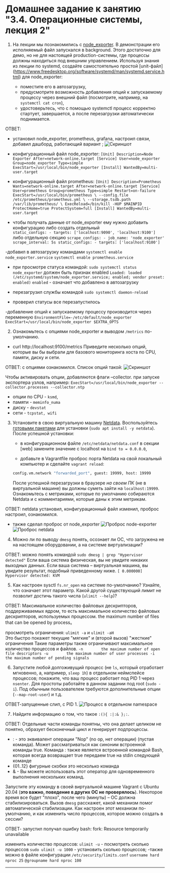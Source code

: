 # Домашнее задание к занятию "3.4. Операционные системы, лекция 2"

1. На лекции мы познакомились с [node_exporter](https://github.com/prometheus/node_exporter/releases). 
В демонстрации его исполняемый файл запускался в background. 
Этого достаточно для демо, но не для настоящей production-системы, где процессы должны находиться под внешним управлением. 
Используя знания из лекции по systemd, создайте самостоятельно простой [unit-файл]
(https://www.freedesktop.org/software/systemd/man/systemd.service.html) для node_exporter:

    * поместите его в автозагрузку,
    * предусмотрите возможность добавления опций к запускаемому процессу через внешний файл (посмотрите, например, на `systemctl cat cron`),
    * удостоверьтесь, что с помощью systemctl процесс корректно стартует, завершается, а после перезагрузки автоматически поднимается.

ОТВЕТ:
- установил node_exporter, prometheus, grafana, настроил связи, добавил дашборд, работающий вариант ;
![Скриншот](img/3-4/graf-prom-node.png)
- конфигурационный файл node_exporter:
`[Unit]
Description=Node Exporter
After=network-online.target
[Service]
User=node_exporter
Group=node_exporter
Type=simple
ExecStart=/usr/local/bin/node_exporter
[Install]
WantedBy=multi-user.target`

- конфигурационный файл prometheus:
`[Unit]
Description=Prometheus
Wants=network-online.target
After=network-online.target
[Service]
User=prometheus
Group=prometheus
Type=simple
Restart=on-failure
ExecStart=/usr/local/bin/prometheus \
--config.file /etc/prometheus/prometheus.yml \
--storage.tsdb.path /var/lib/prometheus/ \
ExecReload=/bin/kill -HUP $MAINPID
ProtectHome=true
ProtectSystem=full
[Install]
WantedBy=multi-user.target`

- чтобы получать данные от node_exporter ему нужно добавить конфигурацию либо создать отдельный  
`static_configs: - targets: ['localhost:9090', 'localhost:9100']`
либо отдельную секцию
`scrape_configs: - job_name: 'node_exporter'
scrape_interval: 5s
static_configs:
      - targets: ['localhost:9100']` 

-добавил в автозагрузку командами
`systemctl enable node_exporter.service`
`systemctl enable prometheus.service`
- при просмотре статуса командой: `sudo systemctl status node_exporter` должен быть признак enabled
 `Loaded: loaded (/etc/systemd/system/node_exporter.service; enabled; vendor preset: enabled)`
 `enabled` - означает что добавлено в автозагрузку

- перезагрузил службы командой `sudo systemctl daemon-reload`
- проверил статусы все перезапустилось
 
 -добавление опций к запускаемому процессу производится через переменную
`EnvironmentFile=-/etc/default/node_exporter
ExecStart=/usr/local/bin/node_exporter $EXTRA_OPTS`

2. Ознакомьтесь с опциями node_exporter и выводом `/metrics` по-умолчанию. 
- curl http://localhost:9100/metrics
Приведите несколько опций, которые вы бы выбрали для базового мониторинга хоста по CPU, памяти, диску и сети.

ОТВЕТ: с опциями ознакомился. Список опций такой:
![Скриншот](img/3-4/node-options.png)

Чтобы активировать опции, добавляются флаги –collector. <name> при запуске экспортера узлов, например:
`ExecStart=/usr/local/bin/node_exporter --collector.processes --collector.ntp`
- опции по CPU - `ksmd`,  
- памяти - `meminfo_numa`
- диску - `devstat`
- сети - `tcpstat, wifi`

3. Установите в свою виртуальную машину [Netdata](https://github.com/netdata/netdata). 
Воспользуйтесь [готовыми пакетами](https://packagecloud.io/netdata/netdata/install) для установки (`sudo apt install -y netdata`). 
После успешной установки:
    * в конфигурационном файле `/etc/netdata/netdata.conf` в секции [web] замените значение с localhost на `bind to = 0.0.0.0`,
       
    * добавьте в Vagrantfile проброс порта Netdata на свой локальный компьютер и сделайте `vagrant reload`:

    ```bash
    config.vm.network "forwarded_port", guest: 19999, host: 19999
    ```

    После успешной перезагрузки в браузере *на своем ПК* (не в виртуальной машине) вы должны суметь зайти на `localhost:19999`. 
    Ознакомьтесь с метриками, которые по умолчанию собираются Netdata и с комментариями, которые даны к этим метрикам.

ОТВЕТ: netdata установил, конфигурационный файл изменил, проброс настроил, ознакомился.
- также сделал проброс от node_exporter
![Проброс node-exporter](img/3-4/local-node-exporter.png)
![Проброс netdata](img/3-4/local-net-data.png)


4. Можно ли по выводу `dmesg` понять, осознает ли ОС, 
что загружена не на настоящем оборудовании, а на системе виртуализации?

ОТВЕТ: можно понять командой `sudo dmesg | grep "Hypervisor detected"`
Если ваша система физическая, вы не увидите никаких выходных данных.
Если ваша система – виртуальная машина, вы увидите результат, подобный приведенному ниже.
`[ 0.000000] Hypervisor detected: KVM`

5. Как настроен sysctl `fs.nr_open` на системе по-умолчанию? Узнайте, что означает этот параметр. 
Какой другой существующий лимит не позволит достичь такого числа (`ulimit --help`)?

ОТВЕТ: Максимальное количество файловых дескрипторов, поддерживаемых ядром, то есть максимальное 
количество файловых дескрипторов, используемых процессом. the maximum number of files that can be opened by process。

просмотреть ограничения:
`ulimit -a` и `ulimit -aH`  
Это быстро покажет текущие "мягкие" и (второй вызов) "жесткие" ограничения
Такие параметры также ограничивают максимальное количество процессов и файлов.
`-n        the maximum number of open file descriptors
-u        the maximum number of user processes
-i        the maximum number of pending signals`

6. Запустите любой долгоживущий процесс (не `ls`, который отработает мгновенно, а, например, `sleep 1h`) 
в отдельном неймспейсе процессов; покажите, что ваш процесс работает под PID 1 через `nsenter`. 
Для простоты работайте в данном задании под root (`sudo -i`). 
Под обычным пользователем требуются дополнительные опции (`--map-root-user`) и т.д.

ОТВЕТ-запущенные слип, с PID 1.
![Процесс в отдельном namespace](img/3-4/new-namespace.png)


7. Найдите информацию о том, что такое `:(){ :|:& };:`. 

ОТВЕТ: 
Отдельные части команды понятны, что она делает целиком не понятно, образует бесконечный цикл и генерирует подпроцессы.
- : - это эквивалент операции "Nop" (no op, нет операции) (пустая команда). 
Может рассматриваться как синоним встроенной команды true. 
Команда : также является встроенной командой Bash, которая всегда возвращает true
передаем true на stdin следующей команде
- {01..12} фигурные скобки это несколько команда
- & - Вы можете использовать этот оператор для одновременного выполнения нескольких команд.

Запустите эту команду в своей виртуальной машине Vagrant с Ubuntu 20.04 (**это важно, поведение в других ОС не проверялось**). 
Некоторое время все будет "плохо", после чего (минуты) – ОС должна стабилизироваться. 
Вызов `dmesg` расскажет, какой механизм помог автоматической стабилизации. 
Как настроен этот механизм по-умолчанию, и как изменить число процессов, которое можно создать в сессии?

ОТВЕТ- запустил получал ошибку bash: fork: Resource temporarily unavailable

изменить количество процессов:
`ulimit -u` - посмотреть сколько процессов
`sudo ulimit -u 1000` - установить сколько процессов;
-также можно в файле конфигурации
`/etc/security/limits.conf`
 `username hard nproc 25`
`@groupname hard nproc 100`

 ---
